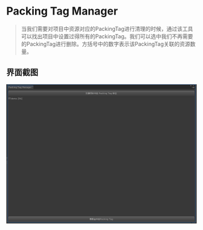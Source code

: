 # Packing Tag Manager

>当我们需要对项目中资源对应的PackingTag进行清理的时候，通过该工具可以找出项目中设置过得所有的PackingTag。我们可以选中我们不再需要的PackingTag进行删除。方括号中的数字表示该PackingTag关联的资源数量。

## 界面截图

![](Imgs/packing_tag_manager.jpg)